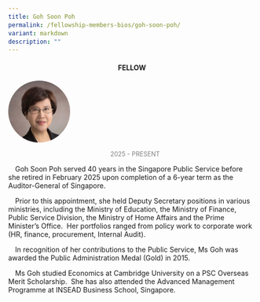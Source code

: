 ```yaml
---
title: Goh Soon Poh
permalink: /fellowship-members-bios/goh-soon-poh/
variant: markdown
description: ""
---
```

<style>
.fellow-image-pic {
	border-radius: 50%;
	height: 25% !important;
	width: 25% !important;
	}
	
fellow-img {
		text-align: center;
	}

.fellow-tenure {
	text-align: center;
	color: grey;
	font-size: 0.9em;
	}	
p {
	text-indent: 1em;
	}
</style>
<h4 style="text-align:center;">FELLOW</h4>


<div class="fellow-img">
<img class="fellow-image-pic" src="/images/FellowshipImages/Fellowships__Goh_Soon_Poh.jpg">
<p class="fellow-tenure">2025 - PRESENT</p>
</div>

<p>
Goh Soon Poh served 40 years in the Singapore Public Service before she retired in February 2025 upon completion of a 6-year term as the Auditor-General of Singapore.&nbsp;
</p>

<p>
Prior to this appointment, she held Deputy Secretary positions in various ministries, including the Ministry of Education, the Ministry of Finance, Public Service Division, the Ministry of Home Affairs and the Prime Minister’s Office.&nbsp; Her portfolios ranged from policy work to corporate work (HR, finance, procurement, Internal Audit).&nbsp;
</p>

<p>
In recognition of her contributions to the Public Service, Ms Goh was awarded the Public Administration Medal (Gold) in 2015.
</p>

<p>
Ms Goh studied Economics at Cambridge University on a PSC Overseas Merit Scholarship.&nbsp; She has also attended the Advanced Management Programme at INSEAD Business School, Singapore.
</p>